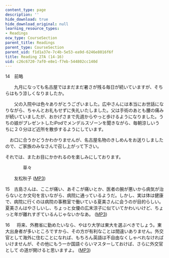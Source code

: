 ```yaml
---
content_type: page
description: ''
hide_download: true
hide_download_original: null
learning_resource_types:
- Readings
ocw_type: CourseSection
parent_title: Readings
parent_type: CourseSection
parent_uid: f1d1a37e-7c4b-5e53-ea9d-6246e8016f6f
title: Reading 27A (14-16)
uid: c26c6720-7af0-e8e1-f7eb-544802cc140d
---
```


14　前略

　　九月になっても名古屋ではまだまだ暑さが残る毎日が続いていますが、そちらはもう涼しくなりましたか。

　　父の入院中は色々ありがとうございました。広中さんには本当にお世話になりながら、ちゃんとお礼もせずに失礼いたしました。父は手術のあとも腰の痛みが続いていましたが、おかげさまで先週からやっと歩けるようになりました。うちの娘がプレゼントしたiPodでメンデルスゾーンを聞きながら、毎朝涼しいうちに２０分ほど近所を散歩するようにしています。

　お口に合うかどうかわかりませんが、名古屋名物のきしめんをお送りしましたので、ご家族のみなさんで召し上がって下さい。

それでは、またお目にかかれるのを楽しみにしております。

　　　　草々

　　友松秋子 ([MP3](/ans7870/21f/21f.505/f05/audio/Lesson27A-14.mp3))

15　古島さんは、ここが痛い、あそこが痛いとか、医者の腕が悪いから病気が治 らないとか文句を言いながら、病院に通っているようだ。しかし、実は体は健康で、病院に行くのは病院の事務室で働いている夏美さんに会うのが目的らしい。夏美さんはやさしいし、ちょっと女優の広末涼子に似ていてかわいいけど、ちょっと年が離れすぎているんじゃないかなあ。 ([MP3](/ans7870/21f/21f.505/f05/audio/Lesson27A-15.mp3))

16　  将来、外務省に勤めたいなら、やはり大学は東大を選ぶべきでしょう。東大出身者が多いところですから、その方が有利なことは間違いありません。外交官として海外に住むことになれば、もちろん英語は不自由なくしゃべれなければいけませんが、その他にもう一か国語ぐらいマスターしておけば、さらに外交官として の道が開けると思いますよ。 ([MP3](/ans7870/21f/21f.505/f05/audio/Lesson27A-16.mp3))